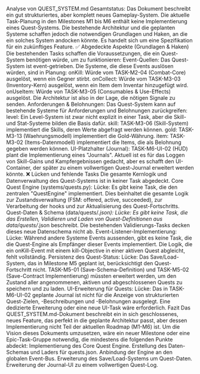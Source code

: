 Analyse von QUEST_SYSTEM.md
Gesamtstatus: Das Dokument beschreibt ein gut strukturiertes, aber komplett neues Gameplay-System. Die aktuelle Task-Planung in den Milestones M1 bis M6 enthält keine Implementierung eines Quest-Systems. Die bestehende Architektur und die geplanten Systeme schaffen jedoch die notwendigen Grundlagen und Haken, an die ein solches System andocken könnte. Es handelt sich um eine Spezifikation für ein zukünftiges Feature.
✅ Abgedeckte Aspekte (Grundlagen & Haken)
Die bestehenden Tasks schaffen die Voraussetzungen, die ein Quest-System benötigen würde, um zu funktionieren:
Event-Quellen:
Das Quest-System ist event-getrieben. Die Systeme, die diese Events auslösen würden, sind in Planung:
onKill: Würde vom TASK-M2-04 (Combat-Core) ausgelöst, wenn ein Gegner stirbt.
onCollect: Würde vom TASK-M3-03 (Inventory-Kern) ausgelöst, wenn ein Item dem Inventar hinzugefügt wird.
onUseItem: Würde von TASK-M3-05 (Consumables & Use-Effects) ausgelöst.
Die Architektur ist also in der Lage, die nötigen Signale zu senden.
Anforderungen & Belohnungen:
Das Quest-System kann auf bestehende Systeme für Anforderungen und Belohnungen zurückgreifen:
level: Ein Level-System ist zwar nicht explizit in einer Task, aber die Skill- und Stat-Systeme bilden die Basis dafür.
skill: TASK-M3-06 (Skill-System) implementiert die Skills, deren Werte abgefragt werden können.
gold: TASK-M3-13 (Waehrungsmodell) implementiert die Gold-Währung.
item: TASK-M3-02 (Items-Datenmodell) implementiert die Items, die als Belohnung gegeben werden können.
UI-Platzhalter (Journal):
TASK-M6-UI-02 (HUD) plant die Implementierung eines "Journals". Aktuell ist es für das Loggen von Skill-Gains und Kampfergebnissen gedacht, aber es schafft den UI-Container, der später zu einem vollwertigen Quest-Journal erweitert werden könnte.
❌ Lücken und fehlende Tasks
Die gesamte Kernlogik und Datenverwaltung des Quest-Systems ist in keiner Task abgedeckt.
Core Quest Engine (systems/quests.py):
Lücke: Es gibt keine Task, die den zentralen "QuestEngine" implementiert. Dies beinhaltet die gesamte Logik zur Zustandsverwaltung (FSM: offered, active, succeeded), zur Verarbeitung der hooks und zur Aktualisierung des Quest-Fortschritts.
Quest-Daten & Schema (data/quests/*.json):
Lücke: Es gibt keine Task, die das Erstellen, Validieren und Laden von Quest-Definitionen aus data/quests/*.json beschreibt. Die bestehenden Validierungs-Tasks decken dieses neue Datenschema nicht ab.
Event-Listener-Implementierung:
Lücke: Während andere Systeme Events aussenden, gibt es keine Task, die die Quest-Engine als Empfänger dieser Events implementiert. Die Logik, die ein onKill-Event mit einem kill-Objective in einer aktiven Quest abgleicht, fehlt vollständig.
Persistenz des Quest-Status:
Lücke: Das Save/Load-System, das in Milestone M5 geplant ist, berücksichtigt den Quest-Fortschritt nicht. TASK-M5-01 (Save-Schema-Definition) und TASK-M5-02 (Save-Contract Implementierung) müssten erweitert werden, um den Zustand aller angenommenen, aktiven und abgeschlossenen Quests zu speichern und zu laden.
UI-Erweiterung für Quests:
Lücke: Das in TASK-M6-UI-02 geplante Journal ist nicht für die Anzeige von strukturierten Quest-Zielen, -Beschreibungen und -Belohnungen ausgelegt. Eine dedizierte Erweiterung oder eine neue UI-Task wäre erforderlich.
Fazit
Das QUEST_SYSTEM.md-Dokument beschreibt ein in sich geschlossenes, neues Feature, das perfekt in die geplante Architektur passt, aber dessen Implementierung nicht Teil der aktuellen Roadmap (M1-M6) ist.
Um die Vision dieses Dokuments umzusetzen, wäre ein neuer Milestone oder eine Epic-Task-Gruppe notwendig, die mindestens die folgenden Punkte abdeckt:
Implementierung des Core Quest Engine.
Erstellung des Daten-Schemas und Laders für quests.json.
Anbindung der Engine an den globalen Event-Bus.
Erweiterung des Save/Load-Systems um Quest-Daten.
Erweiterung der Journal-UI zu einem vollwertigen Quest-Log.
